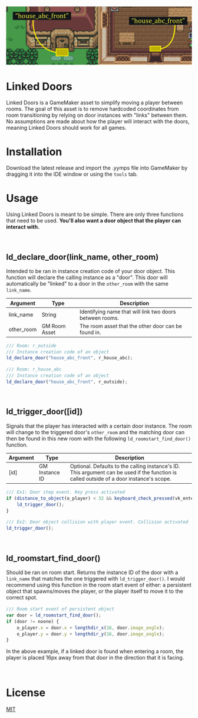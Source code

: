 ![Linked Doors Cover Image](LinkedDoorsCover.png?raw=true)

# Linked Doors

Linked Doors is a GameMaker asset to simplify moving a player between rooms. The goal of this asset is to remove hardcoded coordinates from room transitioning by relying on door instances with "links" between them. No assumptions are made about how the player will interact with the doors, meaning Linked Doors should work for all games.

# Installation

Download the latest release and import the .yymps file into GameMaker by dragging it into the IDE window or using the `tools` tab.

# Usage

Using Linked Doors is meant to be simple. There are only three functions that need to be used. **You'll also want a door object that the player can interact with.**

<br />

## ld_declare_door(link_name, other_room)

Intended to be ran in instance creation code of your door object. This function will declare the calling instance as a "door". This door will automatically be "linked" to a door in the `other_room` with the same `link_name`.

| Argument | Type | Description |
| --- | --- | --- |
| link_name | String | Identifying name that will link two doors between rooms. |
| other_room | GM Room Asset | The room asset that the other door can be found in. |

```javascript
/// Room: r_outside
/// Instance creation code of an object
ld_declare_door("house_abc_front", r_house_abc);
````

```javascript
/// Room: r_house_abc
/// Instance creation code of an object
ld_declare_door("house_abc_front", r_outside);
````

<br />

## ld_trigger_door([id])

Signals that the player has interacted with a certain door instance. The room will change to the triggered door's `other_room` and the matching door can then be found in this new room with the following `ld_roomstart_find_door()` function.

| Argument | Type | Description |
| --- | --- | --- |
| [id] | GM Instance ID | Optional. Defaults to the calling instance's ID. This argument can be used if the function is called outside of a door instance's scope. |

```javascript
/// Ex1: Door step event. Key press activated
if (distance_to_object(o_player) < 32 && keyboard_check_pressed(vk_enter)) {
    ld_trigger_door();
}
```

```javascript
/// Ex2: Door object collision with player event. Collision activated
ld_trigger_door();
```

<br />

## ld_roomstart_find_door()

Should be ran on room start. Returns the instance ID of the door with a `link_name` that matches the one triggered with `ld_trigger_door()`. I would recommend using this function in the room start event of either: a persistent object that spawns/moves the player, or the player itself to move it to the correct spot.

```javascript
/// Room start event of persistent object
var door = ld_roomstart_find_door();
if (door != noone) {
	o_player.x = door.x + lengthdir_x(16, door.image_angle);
	o_player.y = door.y + lengthdir_y(16, door.image_angle);
}
```
In the above example, if a linked door is found when entering a room, the player is placed 16px away from that door in the direction that it is facing.

<br />

# License
[MIT](https://choosealicense.com/licenses/mit/)
